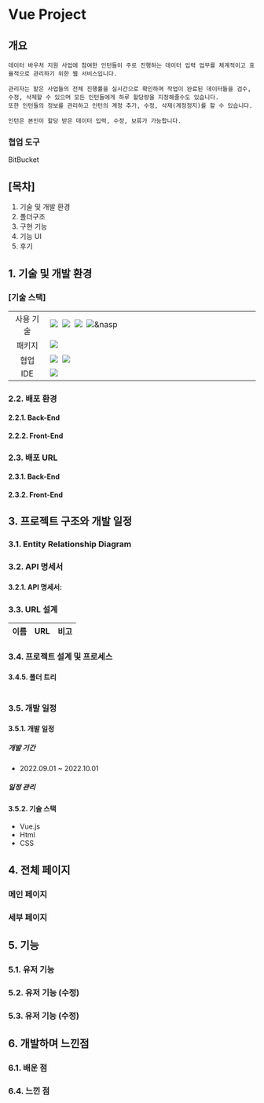 # Vue Project


## 개요
```
데이터 바우처 지원 사업에 참여한 인턴들이 주로 진행하는 데이터 입력 업무를 체계적이고 효율적으로 관리하기 위한 웹 서비스입니다. 

관리자는 맡은 사업들의 전체 진행률을 실시간으로 확인하며 작업이 완료된 데이터들을 검수, 수정, 삭제할 수 있으며 모든 인턴들에게 하루 할당량을 지정해줄수도 있습니다. 
또한 인턴들의 정보를 관리하고 인턴의 계정 추가, 수정, 삭제(계정정지)를 할 수 있습니다.

인턴은 본인이 할당 받은 데이터 입력, 수정, 보류가 가능합니다.
```

### 협업 도구

BitBucket

## **[목차]**

1. 기술 및 개발 환경
2. 폴더구조
3. 구현 기능
4. 기능 UI
5. 후기

## 1. 기술 및 개발 환경

### [기술 스택]

<table>
<tr>
 <td align="center" width="100px">사용 기술</td>
 <td width="800px">
 <img src="https://img.shields.io/badge/Vue.js-35495E?style=for-the-badge&logo=vuedotjs&logoColor=4FC08D"/>&nbsp  
   <img src="https://img.shields.io/badge/axios-7F2B7B?style=for-the-badge&logo=axios&logoColor=white"/>&nbsp 
  <img src="https://img.shields.io/badge/html5-E34F26?style=for-the-badge&logo=html5&logoColor=white"/>&nbsp
  <img src="https://img.shields.io/badge/CSS3-1572B6?style=for-the-badge&logo=css3&logoColor=white"/>&nasp
    </td>
</tr>
<tr>
 <td align="center">패키지</td>
 <td>
    <img src="https://img.shields.io/badge/npm-CB3837?style=for-the-badge&logo=NPM&logoColor=ffffff"/>&nbsp 
  </td>
</tr>
<tr>
 <td align="center">협업</td>
 <td>
    <img src="https://img.shields.io/badge/Bitbucket-2684FF?style=for-the-badge&logo=Bitbucket&logoColor=white"/>&nbsp 
    <img src="https://img.shields.io/badge/Discord-4263f5?style=for-the-badge&logo=Discord&logoColor=white"/>&nbsp  
 </td>
<tr>
 <td align="center">IDE</td>
 <td>
    <img src="https://img.shields.io/badge/VSCode-007ACC?style=for-the-badge&logo=Visual%20Studio%20Code&logoColor=white"/>&nbsp
</tr>
</table>


### 2.2. 배포 환경

#### 2.2.1. Back-End

#### 2.2.2. Front-End

### 2.3. 배포 URL

#### 2.3.1. Back-End

#### 2.3.2. Front-End


## 3. 프로젝트 구조와 개발 일정

### 3.1. Entity Relationship Diagram

### 3.2. API 명세서

#### 3.2.1. API 명세서: 

### 3.3. URL 설계
|이름|URL|비고|
|------|---|---|


### 3.4. 프로젝트 설계 및 프로세스


#### 3.4.5. 폴더 트리
```

```
### 3.5. 개발 일정

#### 3.5.1. 개발 일정
##### 개발 기간
- 2022.09.01 ~ 2022.10.01

##### 일정 관리


#### 3.5.2. 기술 스택

-   Vue.js
-   Html
-   CSS

## 4. 전체 페이지


### 메인 페이지


### 세부 페이지


## 5. 기능

### 5.1. 유저 기능
### 5.2. 유저 기능 (수정)
### 5.3. 유저 기능 (수정)



## 6. 개발하며 느낀점
### 6.1. 배운 점

### 6.4. 느낀 점


